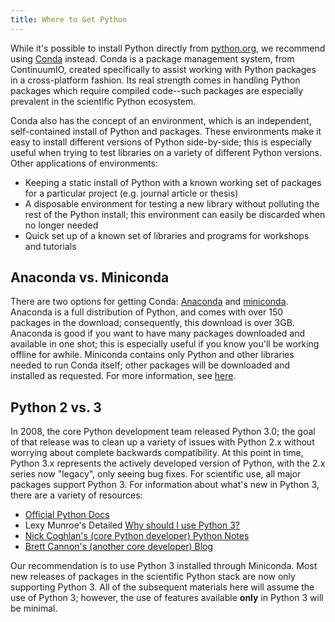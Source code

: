 ```yaml
---
title: Where to Get Python 
---
```


While it's possible to install Python directly from [python.org](https://wiki.python.org/moin/BeginnersGuide/Download),
we recommend using [Conda](http://conda.pydata.org/docs/index.html) instead.
Conda is a package management system, from ContinuumIO, created specifically to
assist working with Python packages in a cross-platform fashion. Its real
strength comes in handling Python packages which require compiled code--such
packages are especially prevalent in the scientific Python ecosystem.

Conda also has the concept of an environment, which is an independent,
self-contained install of Python and packages. These environments make it easy
to install different versions of Python side-by-side; this is especially useful
when trying to test libraries on a variety of different Python versions. Other
applications of environments:
* Keeping a static install of Python with a known working set of packages for a
  particular project (e.g. journal article or thesis)
* A disposable environment for testing a new library without polluting the rest
  of the Python install; this environment can easily be discarded when no
  longer needed
* Quick set up of a known set of libraries and programs for workshops and tutorials

## Anaconda vs. Miniconda
There are two options for getting Conda:
[Anaconda](https://www.anaconda.com/distribution/) and
[miniconda](https://conda.io/en/latest/miniconda.html). Anaconda is a full
distribution of Python, and comes with over 150 packages in the download;
consequently, this download is over 3GB. Anaconda is good if you want to have
many packages downloaded and available in one shot; this is especially useful
if you know you'll be working offline for awhile. Miniconda contains only
Python and other libraries needed to run Conda itself; other packages will be
downloaded and installed as requested. For more information, see
[here](https://conda.io/en/latest/miniconda.html).

## Python 2 vs. 3
In 2008, the core Python development team released Python 3.0; the goal of that
release was to clean up a variety of issues with Python 2.x without worrying
about complete backwards compatibility. At this point in time, Python 3.x
represents the actively developed version of Python, with the 2.x series now
"legacy", only seeing bug fixes. For scientific use, all major packages support
Python 3. For information about what's new in Python 3, there are a variety of
resources:

- [Official Python Docs](https://docs.python.org/3/whatsnew/)
- Lexy Munroe's Detailed [Why should I use Python 3?](https://eev.ee/blog/2016/07/31/python-faq-why-should-i-use-python-3/)
- [Nick Coghlan's (core Python developer) Python Notes](http://python-notes.curiousefficiency.org/en/latest/python3/index.html)
- [Brett Cannon's (another core developer) Blog](http://www.snarky.ca/why-python-3-exists)

Our recommendation is to use Python 3 installed through Miniconda. Most new releases of packages in 
the scientific Python stack are now only supporting Python 3. All of the
subsequent materials here will assume the use of Python 3; however, the use
of features available **only** in Python 3 will be minimal.
